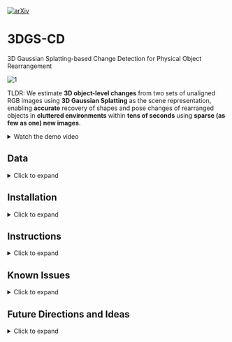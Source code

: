 [![arXiv](https://img.shields.io/badge/arXiv-2411.03706-b31b1b.svg)](https://arxiv.org/abs/2411.03706)
# 3DGS-CD
3D Gaussian Splatting-based Change Detection for Physical Object Rearrangement

![1](https://github.com/user-attachments/assets/659806cd-d127-48aa-addb-771db4458926)


TLDR: We estimate **3D object-level changes** from two sets of unaligned RGB images using **3D Gaussian Splatting** as the scene representation, enabling **accurate** recovery of shapes and pose changes of rearranged objects in **cluttered environments** within **tens of seconds** using **sparse (as few as one) new images**.

<details>
  <summary>Watch the demo video</summary>

[![Watch the video](https://via.placeholder.com/100)](https://github.com/user-attachments/assets/ef073079-6bed-4a06-8f0e-4e765a5fd680)

</details>

## Data


<details>
  <summary>Click to expand</summary>
<p>&nbsp;</p>

The **3DGS-CD dataset** can be found [here](https://drive.google.com/drive/folders/1OPUu643bkbAoryASNMi8_iDJGnypotc0?usp=drive_link).
All the RGB images have been pre-processed (i.e. downscaled and undistorted).
Below is the structure of the data folder:
```
scene_name
  - rgb: Pre-change images
  - rgb_new: Post-change images
    - Images at indices 0, 2, 4, ... are used for change detection
    - Images at indices 1, 3, 5, ... are used for evaluation
  - masks_gt: Ground truth change masks for evaluation images
  - nerfstudio_models: Pre-change 3DGS model weights
  - config.yml: Config file for the pre-change 3DGS model
  - transforms.json: Pre- and post-change camera poses in NerfStudio format
  - configs.json: Hyper-parameters
```
</details>


## Installation

<details>
  <summary>Click to expand</summary>

### 1. Install nerfstudio dependencies

#### 1.0 Create conda environment

```bash
conda create --name gscd -y python=3.8
conda activate gscd
pip install --upgrade pip
```

#### 1.1 Install CUDA dependencies

Install PyTorch with CUDA and [tiny-cuda-nn](https://github.com/NVlabs/tiny-cuda-nn).
`cuda-toolkit` is required for building `tiny-cuda-nn`.

For CUDA 11.8:

```bash
pip install torch==2.1.2+cu118 torchvision==0.16.2+cu118 --extra-index-url https://download.pytorch.org/whl/cu118

conda install -c "nvidia/label/cuda-11.8.0" cuda-toolkit
pip install ninja git+https://github.com/NVlabs/tiny-cuda-nn/#subdirectory=bindings/torch
```

See [Dependencies](https://github.com/nerfstudio-project/nerfstudio/blob/main/docs/quickstart/installation.md#dependencies)
in the Installation documentation for more.

#### 1.2 Install nerfstudio dependencies

```
git clone https://github.com/520xyxyzq/3DGS-CD.git 3dgscd
cd 3dgscd
pip install --upgrade pip setuptools
pip install -e .
```

### 2. Install 3DGS-CD dependencies

#### 2.1 Install EfficientSAM

Follow EfficientSAM [instructions](https://github.com/yformer/EfficientSAM)

**OR** if you prefer pip install:

```bash
pip install git+https://github.com/yformer/EfficientSAM.git@c9408a74b1db85e7831977c66e9462c6f4891729
```
Download the EfficientSAM model weight from [here](https://github.com/yformer/EfficientSAM/blob/main/weights/efficient_sam_vits.pt.zip) and change line 21 of [this file](https://github.com/yformer/EfficientSAM/blob/main/efficient_sam/build_efficient_sam.py) in your python lib to point to the downloaded weight. 

#### 2.2 Install HLoc

```bash
pip install git+https://github.com/cvg/Hierarchical-Localization.git@73a3cb0f59659306eb6c15c7213137b2196c5ceb
```
</details>

## Instructions
<details>
  <summary>Click to expand</summary>

### Run on our data

```
python nerfstudio/scripts/change_det.py \
  --config <data_folder>/<scene_name>/config.yml \
  --transform <data_folder>/<scene_name>/transforms.json \
  --output <data_folder>/<scene_name> \
  --ckpt <data_folder>/<scene_name>/nerfstudio_models/
```

**NOTE**: 
1. All output masks are saved under `<data_folder>/<scene_name>/masks_new/`. The `mask_*.png` files are the object move-out masks (previous location), and the `mask_new_*.png` files are the move-in masks (new location).
2. We have uploaded the pre-change 3DGS models with the data. This means you do not need to train the pre-change 3DGS models.
3. The post-change camera pose estimation is already handled for you, and the poses are stored in the `transforms.json` file.


### Run on custom data

#### 1. Data capture:

Use your camera (tested with iPhone-13 mini camera) to capture >150 images for your scene, make object-level changes and capture another 4~10 images of the changed state of the scene.



#### 2. Data Processing
#### 3. Run our method
</details>

## Known Issues
<details>
  <summary>Click to expand</summary>

### Parameter tuning
If the data is not captured carefully, our method can be sensitive to hyperparameters. Below are the key parameters we recommend tuning first:

```
mask_refine_sparse_view
  - Expand EfficientSAM box prompt for 2D change detection
  - 0.0 should be a good starting point
  - Increase if 2D change detection fails
pre_train_pred_bbox_expand
  - Expand EfficientSAM box prompt for 2D segmentation on the pre-change view (for removed/moved objects)
  - 0.05 should be a good starting point
  - Increase if 2D segmentation fails
proj_check_cutoff
  - Cutoff for multi-view mask fusion
  - 0.9 should be a good starting point
  - Increase if unwanted parts are included in the 3D segmentation volume.
  - Decrease if missing parts in the 3D segmentation volume
```

### Bug!
It wouldn’t be surprising if a bug slipped in somewhere in the pipeline. If you catch a bug, please [submit a PR](https://github.com/520xyxyzq/3DGS-CD/pulls) or open an issue to let us know.
</details>

## Future Directions and Ideas
<details>
  <summary>Click to expand</summary>

<p>&nbsp;</p>

We’re excited about the future directions this work inspires and enables! Below, we highlight some promising research opportunities. If you're interested in exploring any of these, feel free to reach out—we’d love to chat!

### Sparse-view 3DGS-CD
Can we detect 3D changes with just 4 pre-change images and 4 post-change images?!

### 3DGS-CD enables robot workspace reset

Wouldn’t it be cool if your robot could automatically reset your tabletop every time you make a mess? Check out the simple simulated demo in Section V.B of our paper!

### Fast radiance field model update to reflect 3D changes

No need to recapture data and wait 30 minutes to retrain a radiance field model just because something moved in the scene. Let’s update it based on the estimated changes! Check out the [NeRF-Update](https://arxiv.org/pdf/2403.11024) paper and Section V.C of our paper.

### Non-rigid 3DGS-CD

Let's estimate non-rigid object transformations!

</details>



